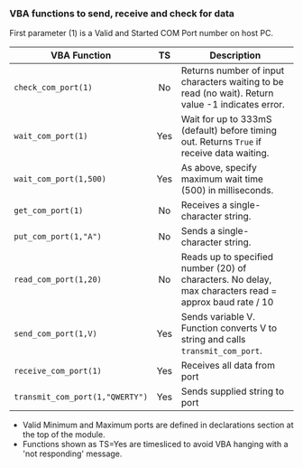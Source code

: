### VBA functions to send, receive and check for data

First parameter (1) is a Valid and Started COM Port number on host PC.

| VBA Function                    |  TS  | Description                                                                                                   |
| --------------------------------|:----:| --------------------------------------------------------------------------------------------------------------|
| `check_com_port(1)`             |  No  | Returns number of input characters waiting to be read (no wait). Return value -1 indicates error.             |
| `wait_com_port(1)`              |  Yes | Wait for up to 333mS (default) before timing out. Returns `True` if receive data waiting.                     |
| `wait_com_port(1,500)`          |  Yes | As above, specify maximum wait time (500) in milliseconds.                                                    |  
| `get_com_port(1)`               |   No | Receives a single-character string.                                                                           |
| `put_com_port(1,"A")`           |   No | Sends a single-character string.                                                                              |
| `read_com_port(1,20)`           |   No | Reads up to specified number (20) of characters. No delay, max characters read = approx baud rate / 10        |
| `send_com_port(1,V)`            |  Yes | Sends variable V. Function converts V to string and calls `transmit_com_port`.                                |
| `receive_com_port(1)`           |  Yes | Receives all data from port                                                                                   |
| `transmit_com_port(1,"QWERTY")` |  Yes | Sends supplied string to port                                                                                 |

* Valid Minimum and Maximum ports are defined in declarations section at the top of the module. 
* Functions shown as TS=Yes are timesliced to avoid VBA hanging with a 'not responding' message.
